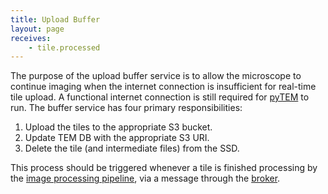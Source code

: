 ```yaml
---
title: Upload Buffer
layout: page
receives:
    - tile.processed
---
```


The purpose of the upload buffer service is to allow the microscope to continue imaging when the internet connection is insufficient for real-time tile upload.
A functional internet connection is still required for [pyTEM](/pytem.html) to run.
The buffer service has four primary responsibilities:

1. Upload the tiles to the appropriate S3 bucket.
1. Update TEM DB with the appropriate S3 URI.
1. Delete the tile (and intermediate files) from the SSD.

This process should be triggered whenever a tile is finished processing by the [image processing pipeline](/pipeline.html), via a message through the [broker](/broker.md).